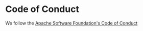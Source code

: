 # Code of Conduct

We follow the
[Apache Software Foundation's Code of Conduct](https://www.apache.org/foundation/policies/conduct.html)
